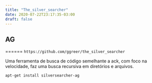```yaml
---
title: "The_silver_searcher"
date: 2020-07-22T23:17:35-03:00
draft: false
---
```


## AG
======
`https://github.com/ggreer/the_silver_searcher`

Uma ferramenta de busca de código semelhante a ack, com foco na velocidade, faz uma busca recursiva em diretórios e arquivos. 

`apt-get install silversearcher-ag`



